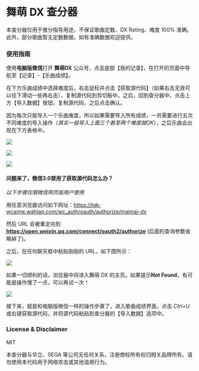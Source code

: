 # 舞萌 DX 查分器

本查分器仅用于推分指导用途，不保证歌曲定数、DX Rating、难度 100% 准确。此外，部分歌曲暂无定数数据，如有准确数据欢迎提供。

### 使用指南

使用**电脑版微信**打开 **舞萌DX** 公众号，点击底部【我的记录】，在打开的页面中导航至【记录】-【乐曲成绩】。

在下方乐曲成绩中选择难度后，右击鼠标并点击【获取源代码】（如果右击无效可以往下滑动一些再右击），复制源代码到剪切板中。之后，回到查分器中，点击上方【导入数据】按钮，复制源代码，之后点击确认。

因为每次只能导入一个乐曲难度，所以如果需要导入所有成绩，一共需要进行五次不同难度的导入操作（*其实一般导入上面三个甚至两个难度就OK*），之后乐曲会出现在下方表格中。

![](https://www.diving-fish.com/images/maimaidx-prober/1.png)

![](https://www.diving-fish.com/images/maimaidx-prober/2.png)

![](https://www.diving-fish.com/images/maimaidx-prober/3.png)

#### 问题来了，微信3.0禁用了获取源代码怎么办？

*以下步骤仅限微信网页版用户使用*

用任意浏览器访问如下网址：https://tgk-wcaime.wahlap.com/wc_auth/oauth/authorize/maimai-dx

然后 URL 会被重定向到 **https://open.weixin.qq.com/connect/oauth2/authorize** (后面的查询参数省略掉了)。

之后，在任何聊天框中粘贴刚刚的 URL，如下图所示：

![](https://www.diving-fish.com/images/maimaidx-prober/4.png)

如果一切顺利的话，浏览器中将进入舞萌 DX 的主页。如果提示**Not Found**，有可能是操作慢了一点，可以再试一次！

![](https://www.diving-fish.com/images/maimaidx-prober/5.png)

接下来，就是和电脑版微信一样的操作步骤了，进入歌曲成绩界面，点击 *Ctrl+U* 或右键获取源代码，并将源代码粘贴到查分器的【导入数据】选项中。

### License & Disclaimer

MIT

本查分器与华立、SEGA 等公司无任何关系，注册商标所有权归相关品牌所有。请勿使用本代码用于网络攻击或其他滥用行为。
